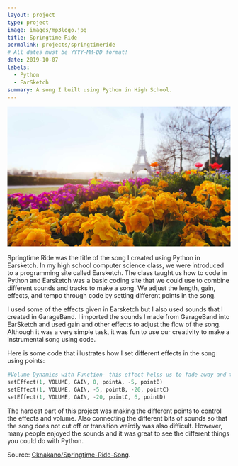 ```yaml
---
layout: project
type: project
image: images/mp3logo.jpg
title: Springtime Ride
permalink: projects/springtimeride
# All dates must be YYYY-MM-DD format!
date: 2019-10-07
labels:
  - Python
  - EarSketch
summary: A song I built using Python in High School.
---
```


<div class="center">
  <img class="ui medium left floated image" src="../images/spring.jpg" />
</div>

Springtime Ride was the title of the song I created using Python in Earsketch. In my high school computer science class, we were introduced to a programming site called Earsketch. The class taught us how to code in Python and Earsketch was a basic coding site that we could use to combine different sounds and tracks to make a song. We adjust the length, gain, effects, and tempo through code by setting different points in the song.

I used some of the effects given in Earsketch but I also used sounds that I created in GarageBand. I imported the sounds I made from GarageBand into EarSketch and used gain and other effects to adjust the flow of the song. Although it was a very simple task, it was fun to use our creativity to make a instrumental song using code. 

Here is some code that illustrates how I set different effects in the song using points:

```python
#Volume Dynamics with Function- this effect helps us to fade away and then fade into the chorus using the envelope points we set in the beginning.
setEffect(1, VOLUME, GAIN, 0, pointA, -5, pointB)
setEffect(1, VOLUME, GAIN, -5, pointB, -20, pointC)
setEffect(1, VOLUME, GAIN, -20, pointC, 6, pointD)
```
The hardest part of this project was making the different points to control the effects and volume. Also connecting the different bits of sounds so that the song does not cut off or transition weirdly was also difficult. However, many people enjoyed the sounds and it was great to see the different things you could do with Python.

Source: <a href = "https://github.com/Cknakano/Springtime-Ride-Song"><i class="large github icon"></i>Cknakano/Springtime-Ride-Song</a>.
